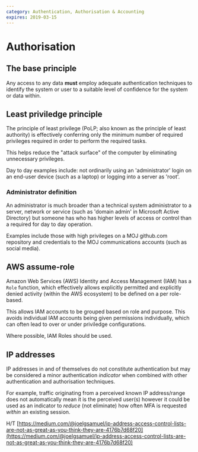 ```yaml
---
category: Authentication, Authorisation & Accounting
expires: 2019-03-15
---
```

# Authorisation

## The base principle

Any access to any data **must** employ adequate authentication techniques to identify the system or user to a suitable level of confidence for the system or data within.

## Least priviledge principle

The principle of least privilege (PoLP; also known as the principle of least authority) is effectively conferring only the minimum number of required privileges required in order to perform the required tasks.

This helps reduce the "attack surface" of the computer by eliminating unnecessary privileges.

Day to day examples include: not ordinarily using an 'administrator' login on an end-user device (such as a laptop) or logging into a server as 'root'.

### Administrator definition

An administrator is much broader than a technical system administrator to a server, network or service (such as 'domain admin' in Microsoft Active Directory) but someone has who has higher levels of access or control than a required for day to day operation.

Examples include those with high privileges on a MOJ github.com repository and credentials to the MOJ communications accounts (such as social media).

## AWS assume-role

Amazon Web Services (AWS) Identity and Access Management (IAM) has a `Role` function, which effectively allows explicitly permitted and explicitly denied activity (within the AWS ecosystem) to be defined on a per role-based.

This allows IAM accounts to be grouped based on role and purpose. This avoids individual IAM accounts being given permissions individually, which can often lead to over or under priviledge configurations.

Where possible, IAM Roles should be used.

## IP addresses

IP addresses in and of themselves do not constitute authentication but may be considered a minor authentication *indicator* when combined with other authentication and authorisation techniques.

For example, traffic originating from a perceived known IP address/range does not automatically mean it is the perceived user(s) however it could be used as an indicator to *reduce* (not eliminate) how often MFA is requested *within* an existing session.

H/T [https://medium.com/@joelgsamuel/ip-address-access-control-lists-are-not-as-great-as-you-think-they-are-4176b7d68f20](https://medium.com/@joelgsamuel/ip-address-access-control-lists-are-not-as-great-as-you-think-they-are-4176b7d68f20)